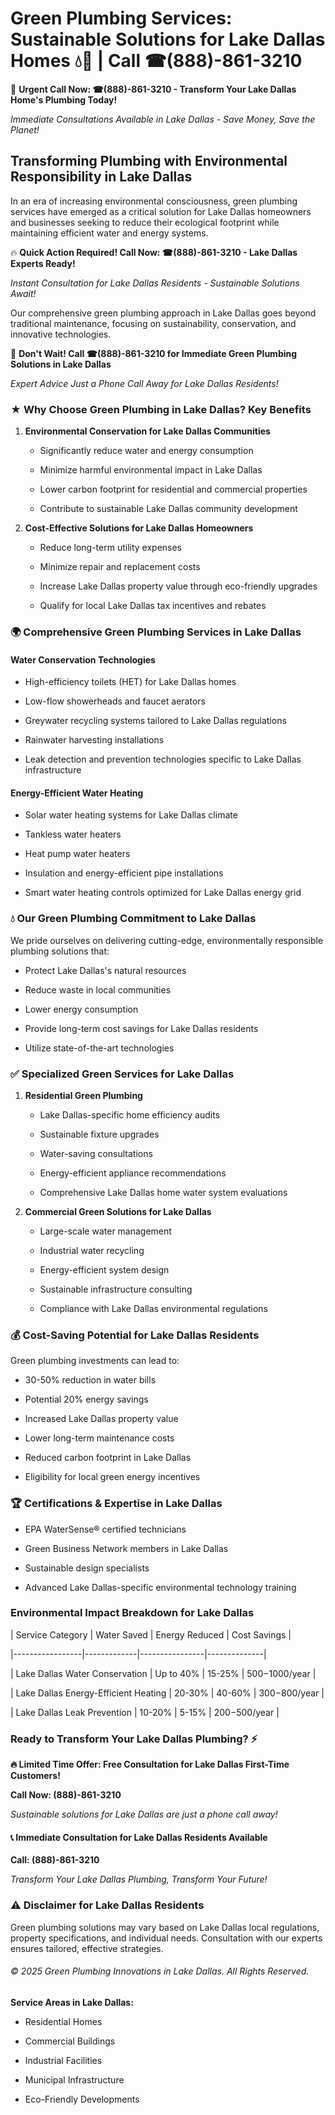 # Green Plumbing Services: Sustainable Solutions for Lake Dallas Homes 💧🌿 | Call ☎(888)-861-3210

🚨 **Urgent Call Now: ☎(888)-861-3210 - Transform Your Lake Dallas Home's Plumbing Today!**
*Immediate Consultations Available in Lake Dallas - Save Money, Save the Planet!*

## Transforming Plumbing with Environmental Responsibility in Lake Dallas

In an era of increasing environmental consciousness, green plumbing services have emerged as a critical solution for Lake Dallas homeowners and businesses seeking to reduce their ecological footprint while maintaining efficient water and energy systems. 

🔥 **Quick Action Required! Call Now: ☎(888)-861-3210 - Lake Dallas Experts Ready!**
*Instant Consultation for Lake Dallas Residents - Sustainable Solutions Await!*

Our comprehensive green plumbing approach in Lake Dallas goes beyond traditional maintenance, focusing on sustainability, conservation, and innovative technologies.

🚨 **Don't Wait! Call ☎(888)-861-3210 for Immediate Green Plumbing Solutions in Lake Dallas**
*Expert Advice Just a Phone Call Away for Lake Dallas Residents!*

### ★ Why Choose Green Plumbing in Lake Dallas? Key Benefits

1. **Environmental Conservation for Lake Dallas Communities** 
   - Significantly reduce water and energy consumption
   - Minimize harmful environmental impact in Lake Dallas
   - Lower carbon footprint for residential and commercial properties
   - Contribute to sustainable Lake Dallas community development

2. **Cost-Effective Solutions for Lake Dallas Homeowners** 
   - Reduce long-term utility expenses
   - Minimize repair and replacement costs
   - Increase Lake Dallas property value through eco-friendly upgrades
   - Qualify for local Lake Dallas tax incentives and rebates

### 🌍 Comprehensive Green Plumbing Services in Lake Dallas

#### Water Conservation Technologies
- High-efficiency toilets (HET) for Lake Dallas homes
- Low-flow showerheads and faucet aerators
- Greywater recycling systems tailored to Lake Dallas regulations
- Rainwater harvesting installations
- Leak detection and prevention technologies specific to Lake Dallas infrastructure

#### Energy-Efficient Water Heating
- Solar water heating systems for Lake Dallas climate
- Tankless water heaters
- Heat pump water heaters
- Insulation and energy-efficient pipe installations
- Smart water heating controls optimized for Lake Dallas energy grid

### 💧 Our Green Plumbing Commitment to Lake Dallas

We pride ourselves on delivering cutting-edge, environmentally responsible plumbing solutions that:
- Protect Lake Dallas's natural resources
- Reduce waste in local communities
- Lower energy consumption
- Provide long-term cost savings for Lake Dallas residents
- Utilize state-of-the-art technologies

### ✅ Specialized Green Services for Lake Dallas

1. **Residential Green Plumbing**
   - Lake Dallas-specific home efficiency audits
   - Sustainable fixture upgrades
   - Water-saving consultations
   - Energy-efficient appliance recommendations
   - Comprehensive Lake Dallas home water system evaluations

2. **Commercial Green Solutions for Lake Dallas**
   - Large-scale water management
   - Industrial water recycling
   - Energy-efficient system design
   - Sustainable infrastructure consulting
   - Compliance with Lake Dallas environmental regulations

### 💰 Cost-Saving Potential for Lake Dallas Residents

Green plumbing investments can lead to:
- 30-50% reduction in water bills
- Potential 20% energy savings
- Increased Lake Dallas property value
- Lower long-term maintenance costs
- Reduced carbon footprint in Lake Dallas
- Eligibility for local green energy incentives

### 🏆 Certifications & Expertise in Lake Dallas

- EPA WaterSense® certified technicians
- Green Business Network members in Lake Dallas
- Sustainable design specialists
- Advanced Lake Dallas-specific environmental technology training

### Environmental Impact Breakdown for Lake Dallas

| Service Category | Water Saved | Energy Reduced | Cost Savings |
|-----------------|-------------|----------------|--------------|
| Lake Dallas Water Conservation | Up to 40% | 15-25% | $500-$1000/year |
| Lake Dallas Energy-Efficient Heating | 20-30% | 40-60% | $300-$800/year |
| Lake Dallas Leak Prevention | 10-20% | 5-15% | $200-$500/year |

### Ready to Transform Your Lake Dallas Plumbing? ⚡

**🔥 Limited Time Offer: Free Consultation for Lake Dallas First-Time Customers!**

**Call Now: (888)-861-3210**
*Sustainable solutions for Lake Dallas are just a phone call away!*

#### 📞 Immediate Consultation for Lake Dallas Residents Available

**Call: (888)-861-3210**
*Transform Your Lake Dallas Plumbing, Transform Your Future!*

### ⚠️ Disclaimer for Lake Dallas Residents

Green plumbing solutions may vary based on Lake Dallas local regulations, property specifications, and individual needs. Consultation with our experts ensures tailored, effective strategies.

###### © 2025 Green Plumbing Innovations in Lake Dallas. All Rights Reserved.

**Service Areas in Lake Dallas:** 
- Residential Homes
- Commercial Buildings
- Industrial Facilities
- Municipal Infrastructure
- Eco-Friendly Developments